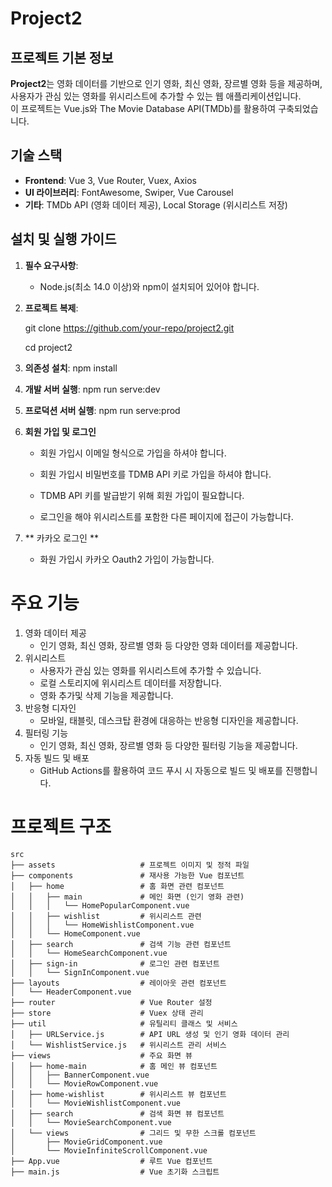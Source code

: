 # Project2

## 프로젝트 기본 정보

**Project2**는 영화 데이터를 기반으로 인기 영화, 최신 영화, 장르별 영화 등을 제공하며, 사용자가 관심 있는 영화를 위시리스트에 추가할 수 있는 웹 애플리케이션입니다.  
이 프로젝트는 Vue.js와 The Movie Database API(TMDb)를 활용하여 구축되었습니다.


## 기술 스택

- **Frontend**: Vue 3, Vue Router, Vuex, Axios
- **UI 라이브러리**: FontAwesome, Swiper, Vue Carousel
- **기타**: TMDb API (영화 데이터 제공), Local Storage (위시리스트 저장)


## 설치 및 실행 가이드

1. **필수 요구사항**:
   - Node.js(최소 14.0 이상)와 npm이 설치되어 있어야 합니다.

2. **프로젝트 복제**:

   git clone https://github.com/your-repo/project2.git

   cd project2

3. **의존성 설치**:
   npm install

4. **개발 서버 실행**:
    npm run serve:dev
5. **프로덕션 서버 실행**:
    npm run serve:prod

6. **회원 가입 및 로그인**

    - 회원 가입시 이메일 형식으로 가입을 하셔야 합니다.

    - 회원 가입시 비밀번호를 TDMB API 키로 가입을 하셔야 합니다.

    - TDMB API 키를 발급받기 위해 회원 가입이 필요합니다.

    - 로그인을 해야 위시리스트를 포함한 다른 페이지에 접근이 가능합니다.
    
7. ** 카카오 로그인 **

    - 화원 가입시 카카오 Oauth2 가입이 가능합니다.


# 주요 기능

1. 영화 데이터 제공
    - 인기 영화, 최신 영화, 장르별 영화 등 다양한 영화 데이터를 제공합니다.
2. 위시리스트
    - 사용자가 관심 있는 영화를 위시리스트에 추가할 수 있습니다.
    - 로컬 스토리지에 위시리스트 데이터를 저장합니다.
    - 영화 추가및 삭제 기능을 제공합니다.
3. 반응형 디자인
    - 모바일, 태블릿, 데스크탑 환경에 대응하는 반응형 디자인을 제공합니다.
4. 필터링 기능
    - 인기 영화, 최신 영화, 장르별 영화 등 다양한 필터링 기능을 제공합니다.
4. 자동 빌드 및 배포
    - GitHub Actions를 활용하여 코드 푸시 시 자동으로 빌드 및 배포를 진행합니다.


# 프로젝트 구조

    src
    ├── assets                   # 프로젝트 이미지 및 정적 파일
    ├── components               # 재사용 가능한 Vue 컴포넌트
    │   ├── home                 # 홈 화면 관련 컴포넌트
    │   │   ├── main             # 메인 화면 (인기 영화 관련)
    │   │   │   └── HomePopularComponent.vue
    │   │   ├── wishlist         # 위시리스트 관련
    │   │   │   └── HomeWishlistComponent.vue
    │   │   └── HomeComponent.vue
    │   ├── search               # 검색 기능 관련 컴포넌트
    │   │   └── HomeSearchComponent.vue
    │   ├── sign-in              # 로그인 관련 컴포넌트
    │   │   └── SignInComponent.vue
    ├── layouts                  # 레이아웃 관련 컴포넌트
    │   └── HeaderComponent.vue
    ├── router                   # Vue Router 설정
    ├── store                    # Vuex 상태 관리
    ├── util                     # 유틸리티 클래스 및 서비스
    │   ├── URLService.js        # API URL 생성 및 인기 영화 데이터 관리
    │   └── WishlistService.js   # 위시리스트 관리 서비스
    ├── views                    # 주요 화면 뷰
    │   ├── home-main            # 홈 메인 뷰 컴포넌트
    │   │   ├── BannerComponent.vue
    │   │   └── MovieRowComponent.vue
    │   ├── home-wishlist        # 위시리스트 뷰 컴포넌트
    │   │   └── MovieWishlistComponent.vue
    │   ├── search               # 검색 화면 뷰 컴포넌트
    │   │   └── MovieSearchComponent.vue
    │   └── views                # 그리드 및 무한 스크롤 컴포넌트
    │       ├── MovieGridComponent.vue
    │       └── MovieInfiniteScrollComponent.vue
    ├── App.vue                  # 루트 Vue 컴포넌트
    ├── main.js                  # Vue 초기화 스크립트
